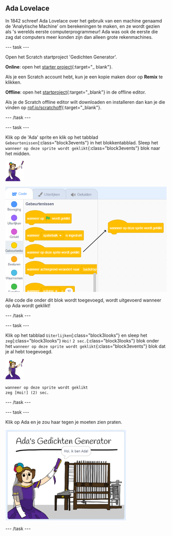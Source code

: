 ## Ada Lovelace

In 1842 schreef Ada Lovelace over het gebruik van een machine genaamd de 'Analytische Machine' om berekeningen te maken, en ze wordt gezien als 's werelds eerste computerprogrammeur! Ada was ook de eerste die zag dat computers meer konden zijn dan alleen grote rekenmachines.

\--- task \---

Open het Scratch startproject 'Gedichten Generator'.

**Online**: open het [starter project](http://rpf.io/poetry-on){:target="_ blank"}.

Als je een Scratch account hebt, kun je een kopie maken door op **Remix** te klikken.

**Offline**: open het [startproject](http://rpf.io/p/nl-NL/poetry-generator-go){:target="_blank"} in de offline editor.

Als je de Scratch offline editor wilt downloaden en installeren dan kan je die vinden op [rpf.io/scratchoff](http://rpf.io/scratchoff){:target="_blank"}.

\--- /task \---

\--- task \---

Klik op de 'Ada' sprite en klik op het tabblad `Gebeurtenissen`{:class="block3events"} in het blokkentabblad. Sleep het `wanneer op deze sprite wordt geklikt`{:class="block3events"} blok naar het midden.

![ada sprite](images/ada-sprite.png)

![wanneer op deze sprite wordt geklikt blok](images/poetry-click.png)

Alle code die onder dit blok wordt toegevoegd, wordt uitgevoerd wanneer op Ada wordt geklikt!

\--- /task \---

\--- task \---

Klik op het tabblad `Uiterlijken`{:class="block3looks"} en sleep het `zeg`{:class="block3looks"} `Hoi!` `2 sec.`{:class="block3looks"} blok onder het `wanneer op deze sprite wordt geklikt`{:class="block3events"} blok dat je al hebt toegevoegd.

![ada sprite](images/ada-sprite.png)

```blocks3
wanneer op deze sprite wordt geklikt
zeg [Hoi!] (2) sec.
```

\--- /task \---

\--- task \---

Klik op Ada en je zou haar tegen je moeten zien praten.

![schermafbeelding](images/poetry-say-test.png)

\--- /task \---